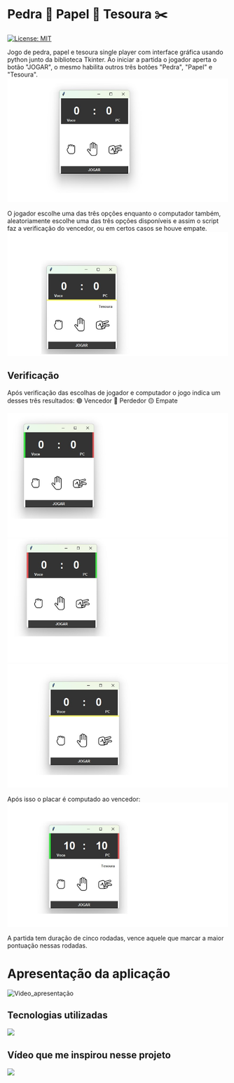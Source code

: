 # Pedra 🥌 Papel 📃 Tesoura ✂️
[![License: MIT](https://img.shields.io/badge/License-MIT-yellow.svg)](https://opensource.org/licenses/MIT)

Jogo de pedra, papel e tesoura single player com interface gráfica usando python junto da biblioteca Tkinter. 
Ao iniciar a partida o jogador aperta o botão "JOGAR", o mesmo habilita outros três botões "Pedra", "Papel" e "Tesoura".
<a><img src="Capturas de tela/tela_inicial_1.jpg"></a>

O jogador escolhe uma das três opções enquanto o computador também, aleatoriamente escolhe uma das três opções disponíveis e assim o script faz a verificação do vencedor, ou em certos casos se houve empate.
<a><img src="Capturas de tela/opcao_do_computador.jpg"></a>

## Verificação

Após verificação das escolhas de jogador e computador o jogo indica um desses três resultados: 
🟢 Vencedor 
🔴 Perdedor 
🟡 Empate 

<a><img src="Capturas de tela/jogador_win.jpg"></a>
<a><img src="Capturas de tela/jogador_loss.jpg"></a>
<a><img src="Capturas de tela/jogador_tie.jpg"></a>

Após isso o placar é computado ao vencedor:
<a><img src="Capturas de tela/alteracao_de_placar.jpg"></a>

A partida tem duração de cinco rodadas, vence aquele que marcar a maior pontuação nessas rodadas.

# Apresentação da aplicação
![Video_apresentação](Video/PedraPapelTesoura_curto.gif)

## Tecnologias utilizadas

<div> 
  <a><img src="https://img.shields.io/badge/Python-3776AB?style=for-the-badge&logo=python&logoColor=white" target="_blank"></a> 
  
</div>

## Vídeo que me inspirou nesse projeto

<div> 
  <a href="https://https://www.youtube.com/watch?v=i24MxljM-Bw&list=PLGFzROSPU9oUjJD_Wq75dx-1ia_zIbCHH" target="_blank"><img src="https://img.shields.io/badge/YouTube-FF0000?style=for-the-badge&logo=youtube&logoColor=white" target="_blank"></a>
 </div>

